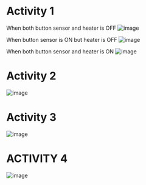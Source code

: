 # Activity 1
When both button sensor and heater is OFF
![image](https://user-images.githubusercontent.com/80700297/116564416-95ac2080-a922-11eb-8cd4-a2e653cd65e1.PNG)

When button sensor is ON but heater is  OFF
![image](https://user-images.githubusercontent.com/80700297/116564905-ffc4c580-a922-11eb-8f2c-f3ad36ba381b.PNG)

When both button sensor and heater is ON
![image](https://user-images.githubusercontent.com/80700297/116562235-9d6ac580-a920-11eb-9cbf-b751d90e7219.PNG)

# Activity 2
![image](https://user-images.githubusercontent.com/80700297/116661322-e3239e80-a9b1-11eb-8ad6-03b3637d409b.PNG)

# Activity 3
![image](https://user-images.githubusercontent.com/80700297/116661443-12d2a680-a9b2-11eb-8c46-5e4a3243002b.PNG)

# ACTIVITY 4
![image](https://user-images.githubusercontent.com/80700297/116683100-c21c7700-a9cc-11eb-8d6e-8571f3084656.PNG)



